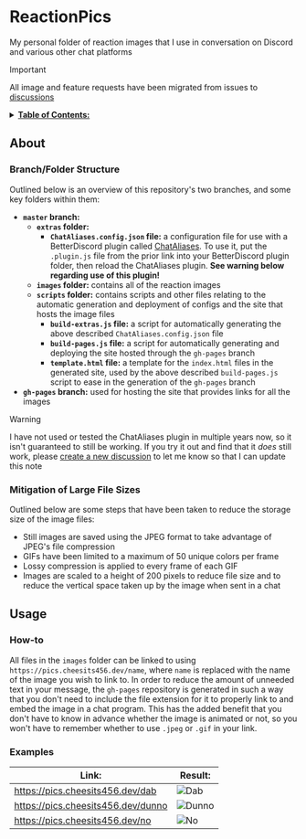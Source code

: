 # ReactionPics

My personal folder of reaction images that I use in conversation on Discord and various other chat platforms

> [!IMPORTANT]  
> All image and feature requests have been migrated from issues to [discussions](https://github.com/cheesits456/ReactionPics/discussions)

<details><summary><strong><ins>Table of Contents:</ins></strong></summary><br>

<!-- toc -->

- [ReactionPics](#reactionpics)
  - [About](#about)
    - [Branch/Folder Structure](#branchfolder-structure)
    - [Mitigation of Large File Sizes](#mitigation-of-large-file-sizes)
  - [Usage](#usage)
    - [How-to](#how-to)
    - [Examples](#examples)

<!-- tocstop -->

</details>

## About

### Branch/Folder Structure

Outlined below is an overview of this repository's two branches, and some key folders within them:

- **`master` branch:**
  - **`extras` folder:**
    - **`ChatAliases.config.json` file:** a configuration file for use with a BetterDiscord plugin called [ChatAliases](https://github.com/mwittrien/BetterDiscordAddons/tree/master/Plugins/ChatAliases). To use it, put the `.plugin.js` file from the prior link into your BetterDiscord plugin folder, then reload the ChatAliases plugin. **See warning below regarding use of this plugin!**
  - **`images` folder:** contains all of the reaction images
  - **`scripts` folder:** contains scripts and other files relating to the automatic generation and deployment of configs and the site that hosts the image files
    - **`build-extras.js` file:** a script for automatically generating the above described `ChatAliases.config.json` file
    - **`build-pages.js` file:** a script for automatically generating and deploying the site hosted through the `gh-pages` branch
    - **`template.html` file:** a template for the `index.html` files in the generated site, used by the above described `build-pages.js` script to ease in the generation of the `gh-pages` branch
- **`gh-pages` branch:** used for hosting the site that provides links for all the images

> [!WARNING]  
> I have not used or tested the ChatAliases plugin in multiple years now, so it isn't guaranteed to still be working. If you try it out and find that it _does_ still work, please [create a new discussion](https://github.com/cheesits456/ReactionPics/discussions/new?category=general) to let me know so that I can update this note

### Mitigation of Large File Sizes

Outlined below are some steps that have been taken to reduce the storage size of the image files:

- Still images are saved using the JPEG format to take advantage of JPEG's file compression
- GIFs have been limited to a maximum of 50 unique colors per frame
- Lossy compression is applied to every frame of each GIF
- Images are scaled to a height of 200 pixels to reduce file size and to reduce the vertical space taken up by the image when sent in a chat

## Usage

### How-to

All files in the `images` folder can be linked to using `https://pics.cheesits456.dev/name`, where `name` is replaced with the name of the image you wish to link to. In order to reduce the amount of unneeded text in your message, the `gh-pages` repository is generated in such a way that you don't need to include the file extension for it to properly link to and embed the image in a chat program. This has the added benefit that you don't have to know in advance whether the image is animated or not, so you won't have to remember whether to use `.jpeg` or `.gif` in your link.

### Examples

| Link:                                | Result:                                                |
| ------------------------------------ | ------------------------------------------------------ |
| <https://pics.cheesits456.dev/dab>   | ![Dab](https://pics.cheesits456.dev/dab/dab.jpeg)      |
| <https://pics.cheesits456.dev/dunno> | ![Dunno](https://pics.cheesits456.dev/dunno/dunno.gif) |
| <https://pics.cheesits456.dev/no>    | ![No](https://pics.cheesits456.dev/no/no.jpeg)         |
